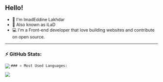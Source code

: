 
## Hello!

- 👋 I'm ImadEddine Lakhdar
- 👨‍ Also known as iLaD
- 💻 I'm a Front-end developer that love building websites and contribute on open source. 
---
 
  ### ⚡ GitHub Stats:

  <img align="left" display="block" src="https://github-readme-stats.vercel.app/api?username=iLaD08&theme=dark" />
  
    ### ⚛️ Most Used Languages:
  <img align="left" display="block" display="block" src="https://github-readme-stats.vercel.app/api/top-langs/?username=iLaD08&layout=compact&theme=dark" />
